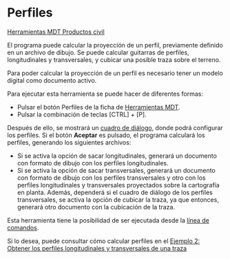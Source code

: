 # Perfiles

[Herramientas MDT Productos civil](../fichas-de-herramientas/ficha-de-herramientas-mdt/productos-civil.md)

El programa puede calcular la proyección de un perfil, previamente definido en un archivo de dibujo. Se puede calcular guitarras de perfiles, longitudinales y transversales, y cubicar una posible traza sobre el terreno.

Para poder calcular la proyección de un perfil es necesario tener un modelo digital como documento activo.

Para ejecutar esta herramienta se puede hacer de diferentes formas:

* Pulsar el botón  Perfiles de la ficha de [Herramientas MDT](/mdtopx/herramientas-mdt/).
* Pulsar la combinación de teclas \[CTRL] + \[P].

Después de ello, se mostrará un [cuadro de diálogo](../herramientas-mdt/perfiles/), donde podrá configurar los perfiles. Si el botón **Aceptar** es pulsado, el programa calculará los perfiles, generando los siguientes archivos:

* Si se activa la opción de sacar longitudinales, generará un documento con formato de dibujo con los perfiles longitudinales.
* Si se activa la opción de sacar transversales, generará un documento con formato de dibujo con los perfiles transversales y otro con los perfiles longitudinales y transversales proyectados sobre la cartografía en planta. Además, dependerá si el cuadro de diálogo de los perfiles transversales, se activa la opción de cubicar la traza, ya que entonces, generará otro documento con la cubicación de la traza.

Esta herramienta tiene la posibilidad de ser ejecutada desde la [línea de comandos](../desde-linea-de-comando/linea-de-comando-perfiles.md).

Si lo desea, puede consultar cómo calcular perfiles en el [Ejemplo 2: Obtener los perfiles longitudinales y transversales de una traza](/mdtopx/ejemplos/ejemplo2.md)
